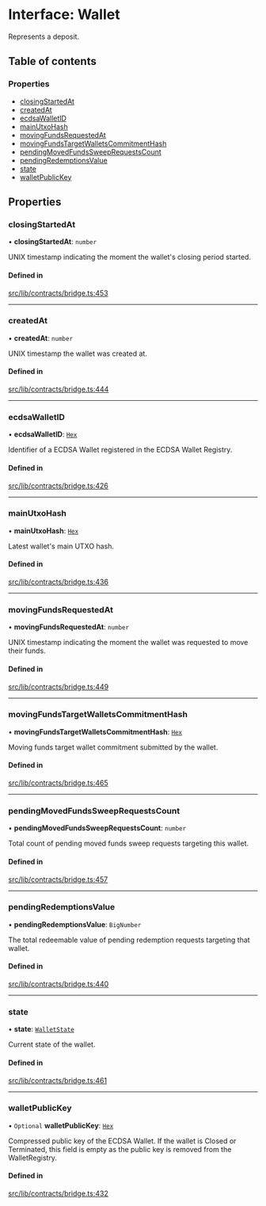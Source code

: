 # Interface: Wallet

Represents a deposit.

## Table of contents

### Properties

- [closingStartedAt](Wallet.md#closingstartedat)
- [createdAt](Wallet.md#createdat)
- [ecdsaWalletID](Wallet.md#ecdsawalletid)
- [mainUtxoHash](Wallet.md#mainutxohash)
- [movingFundsRequestedAt](Wallet.md#movingfundsrequestedat)
- [movingFundsTargetWalletsCommitmentHash](Wallet.md#movingfundstargetwalletscommitmenthash)
- [pendingMovedFundsSweepRequestsCount](Wallet.md#pendingmovedfundssweeprequestscount)
- [pendingRedemptionsValue](Wallet.md#pendingredemptionsvalue)
- [state](Wallet.md#state)
- [walletPublicKey](Wallet.md#walletpublickey)

## Properties

### closingStartedAt

• **closingStartedAt**: `number`

UNIX timestamp indicating the moment the wallet's closing period started.

#### Defined in

[src/lib/contracts/bridge.ts:453](https://github.com/keep-network/tbtc-v2/blob/main/typescript/src/lib/contracts/bridge.ts#L453)

___

### createdAt

• **createdAt**: `number`

UNIX timestamp the wallet was created at.

#### Defined in

[src/lib/contracts/bridge.ts:444](https://github.com/keep-network/tbtc-v2/blob/main/typescript/src/lib/contracts/bridge.ts#L444)

___

### ecdsaWalletID

• **ecdsaWalletID**: [`Hex`](../classes/Hex.md)

Identifier of a ECDSA Wallet registered in the ECDSA Wallet Registry.

#### Defined in

[src/lib/contracts/bridge.ts:426](https://github.com/keep-network/tbtc-v2/blob/main/typescript/src/lib/contracts/bridge.ts#L426)

___

### mainUtxoHash

• **mainUtxoHash**: [`Hex`](../classes/Hex.md)

Latest wallet's main UTXO hash.

#### Defined in

[src/lib/contracts/bridge.ts:436](https://github.com/keep-network/tbtc-v2/blob/main/typescript/src/lib/contracts/bridge.ts#L436)

___

### movingFundsRequestedAt

• **movingFundsRequestedAt**: `number`

UNIX timestamp indicating the moment the wallet was requested to move their
funds.

#### Defined in

[src/lib/contracts/bridge.ts:449](https://github.com/keep-network/tbtc-v2/blob/main/typescript/src/lib/contracts/bridge.ts#L449)

___

### movingFundsTargetWalletsCommitmentHash

• **movingFundsTargetWalletsCommitmentHash**: [`Hex`](../classes/Hex.md)

Moving funds target wallet commitment submitted by the wallet.

#### Defined in

[src/lib/contracts/bridge.ts:465](https://github.com/keep-network/tbtc-v2/blob/main/typescript/src/lib/contracts/bridge.ts#L465)

___

### pendingMovedFundsSweepRequestsCount

• **pendingMovedFundsSweepRequestsCount**: `number`

Total count of pending moved funds sweep requests targeting this wallet.

#### Defined in

[src/lib/contracts/bridge.ts:457](https://github.com/keep-network/tbtc-v2/blob/main/typescript/src/lib/contracts/bridge.ts#L457)

___

### pendingRedemptionsValue

• **pendingRedemptionsValue**: `BigNumber`

The total redeemable value of pending redemption requests targeting that wallet.

#### Defined in

[src/lib/contracts/bridge.ts:440](https://github.com/keep-network/tbtc-v2/blob/main/typescript/src/lib/contracts/bridge.ts#L440)

___

### state

• **state**: [`WalletState`](../enums/WalletState-1.md)

Current state of the wallet.

#### Defined in

[src/lib/contracts/bridge.ts:461](https://github.com/keep-network/tbtc-v2/blob/main/typescript/src/lib/contracts/bridge.ts#L461)

___

### walletPublicKey

• `Optional` **walletPublicKey**: [`Hex`](../classes/Hex.md)

Compressed public key of the ECDSA Wallet. If the wallet is Closed
or Terminated, this field is empty as the public key is removed from the
WalletRegistry.

#### Defined in

[src/lib/contracts/bridge.ts:432](https://github.com/keep-network/tbtc-v2/blob/main/typescript/src/lib/contracts/bridge.ts#L432)

